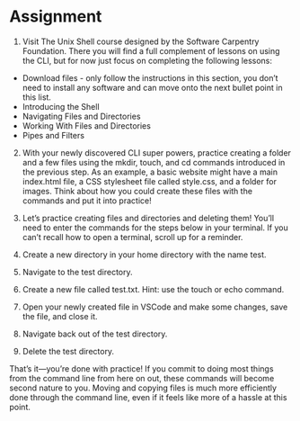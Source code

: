 # Assignment

1. Visit The Unix Shell course designed by the Software Carpentry Foundation. There you will find a full complement of lessons on using the CLI, but for now just focus on completing the following lessons:

- Download files - only follow the instructions in this section, you don’t need to install any software and can move onto the next bullet point in this list.
- Introducing the Shell
- Navigating Files and Directories
- Working With Files and Directories
- Pipes and Filters

2. With your newly discovered CLI super powers, practice creating a folder and a few files using the mkdir, touch, and cd commands introduced in the previous step. As an example, a basic website might have a main index.html file, a CSS stylesheet file called style.css, and a folder for images. Think about how you could create these files with the commands and put it into practice!

3. Let’s practice creating files and directories and deleting them! You’ll need to enter the commands for the steps below in your terminal. If you can’t recall how to open a terminal, scroll up for a reminder.

1. Create a new directory in your home directory with the name test.
2. Navigate to the test directory.
3. Create a new file called test.txt. Hint: use the touch or echo command.
4. Open your newly created file in VSCode and make some changes, save the file, and close it.
5. Navigate back out of the test directory.
6. Delete the test directory.

That’s it—you’re done with practice! If you commit to doing most things from the command line from here on out, these commands will become second nature to you. Moving and copying files is much more efficiently done through the command line, even if it feels like more of a hassle at this point.